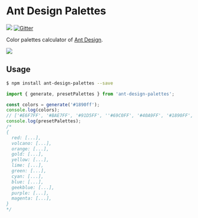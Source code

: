 # Ant Design Palettes

[![](https://img.shields.io/travis/ant-design/ant-design-palettes/master.svg?style=flat-square)](https://travis-ci.org/ant-design/ant-design-palettes)  [![Gitter](https://badges.gitter.im/ant-design/ant-design-palettes.svg)](https://gitter.im/ant-design/ant-design-palettes?utm_source=badge&utm_medium=badge&utm_campaign=pr-badge)

Color palettes calculator of [Ant Design](https://ant.design/docs/spec/colors).

![](https://gw.alipayobjects.com/zos/rmsportal/cYDwIQtKOZRavAqKqfNq.png)

## Usage

```bash
$ npm install ant-design-palettes --save
```

```js
import { generate, presetPalettes } from 'ant-design-palettes';

const colors = generate('#1890ff');
console.log(colors);
// ['#E6F7FF', '#BAE7FF', '#91D5FF', ''#69C0FF', '#40A9FF', '#1890FF', '#096DD9', '#0050B3', '#003A8C', '#002766']
console.log(presetPalettes);
/*
{
  red: [...],
  volcano: [...],
  orange: [...],
  gold: [...],
  yellow: [...],
  lime: [...],
  green: [...],
  cyan: [...],
  blue: [...],
  geekblue: [...],
  purple: [...],
  magenta: [...],
}
*/
```
